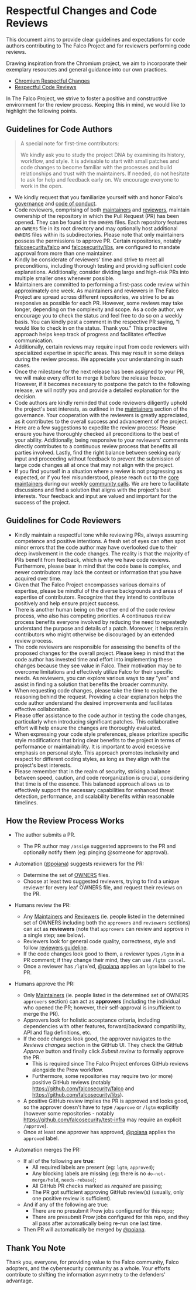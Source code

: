 # Respectful Changes and Code Reviews

This document aims to provide clear guidelines and expectations for code authors contributing to The Falco Project and for reviewers performing code reviews.

Drawing inspiration from the Chromium project, we aim to incorporate their exemplary resources and general guidance into our own practices.

- [Chromium Respectful Changes](https://chromium.googlesource.com/chromium/src/+/main/docs/cl_respect.md)
- [Respectful Code Reviews](https://chromium.googlesource.com/chromium/src/+/main/docs/cr_respect.md)

In The Falco Project, we strive to foster a positive and constructive environment for the review process. Keeping this in mind, we would like to highlight the following points.

## Guidelines for Code Authors

> A special note for first-time contributors:   
>
> We kindly ask you to study the project DNA by examining its history, workflow, and style. It is advisable to start with small patches and code changes to become familiar with the processes and build relationships and trust with the maintainers. If needed, do not hesitate to ask for help and feedback early on. We encourage everyone to work in the open.


- We kindly request that you familiarize yourself with and honor Falco's [governance](https://github.com/falcosecurity/evolution/blob/main/GOVERNANCE.md) and [code of conduct](https://github.com/falcosecurity/evolution/blob/main/CODE_OF_CONDUCT.md).
- Code reviewers, comprising of both [maintainers](https://github.com/falcosecurity/evolution/blob/main/GOVERNANCE.md#maintainers) and [reviewers](https://github.com/falcosecurity/evolution/blob/main/GOVERNANCE.md#reviewers), maintain ownership of the repository in which the Pull Request (PR) has been opened. They can be found in the `OWNERS` files. Each repository features an `OWNERS` file in its root directory and may optionally host additional `OWNERS` files within its subdirectories. Please note that only maintainers possess the permissions to approve PR. Certain repositories, notably [falcosecurity/falco](https://github.com/falcosecurity/falco) and [falcosecurity/libs](https://github.com/falcosecurity/libs), are configured to mandate approval from more than one maintainer.
- Kindly be considerate of reviewers' time and strive to meet all preconditions, including thorough testing and providing sufficient code explanations. Additionally, consider dividing large and high-risk PRs into multiple smaller ones whenever possible.
- Maintainers are committed to performing a first-pass code review within approximately one week. As maintainers and reviewers in The Falco Project are spread across different repositories, we strive to be as responsive as possible for each PR. However, some reviews may take longer, depending on the complexity and scope. As a code author, we encourage you to check the status and feel free to do so on a weekly basis. You can kindly post a comment in the respective PR saying, "I would like to check in on the status. Thank you." This proactive approach helps keep track of progress and facilitates effective communication.
- Additionally, certain reviews may require input from code reviewers with specialized expertise in specific areas. This may result in some delays during the review process. We appreciate your understanding in such cases.
- Once the milestone for the next release has been assigned to your PR, we will make every effort to merge it before the release freeze. However, if it becomes necessary to postpone the patch to the following release, we will notify you and provide a detailed explanation for the decision.
- Code authors are kindly reminded that code reviewers diligently uphold the project's best interests, as outlined in the [maintainers](https://github.com/falcosecurity/evolution/blob/main/GOVERNANCE.md#maintainers) section of the governance. Your cooperation with the reviewers is greatly appreciated, as it contributes to the overall success and advancement of the project.
- Here are a few suggestions to expedite the review process: Please ensure you have thoroughly checked all preconditions to the best of your ability. Additionally, being responsive to your reviewers' comments directly contributes to a continuous review process that benefits all parties involved. Lastly, find the right balance between seeking early input and proceeding without feedback to prevent the submission of large code changes all at once that may not align with the project.
- If you find yourself in a situation where a review is not progressing as expected, or if you feel misunderstood, please reach out to the [core maintainers](https://github.com/falcosecurity/evolution/blob/main/MAINTAINERS.md#core-maintainers) during our weekly [community calls](https://github.com/falcosecurity/community#community-calls). We are here to facilitate discussions and find a solution that aligns with the project's best interests. Your feedback and input are valued and important for the success of the project.


## Guidelines for Code Reviewers

- Kindly maintain a respectful tone while reviewing PRs, always assuming competence and positive intentions. A fresh set of eyes can often spot minor errors that the code author may have overlooked due to their deep involvement in the code changes. The reality is that the majority of PRs benefit from feedback, which is why we have code reviews. Furthermore, please bear in mind that the code base is complex, and newer contributors may lack the context or information that you have acquired over time.
- Given that The Falco Project encompasses various domains of expertise, please be mindful of the diverse backgrounds and areas of expertise of contributors. Recognize that they intend to contribute positively and help ensure project success.
- There is another human being on the other end of the code review process, who also has competing priorities. A continuous review process benefits everyone involved by reducing the need to repeatedly understand the purpose and details of a patch. Moreover, it helps retain contributors who might otherwise be discouraged by an extended review process.
- The code reviewers are responsible for assessing the benefits of the proposed changes for the overall project. Please keep in mind that the code author has invested time and effort into implementing these changes because they see value in Falco. Their motivation may be to overcome limitations and effectively utilize Falco for their specific needs. As reviewers, you can explore various ways to say "yes" and assist in finding a solution that benefits the broader community.
- When requesting code changes, please take the time to explain the reasoning behind the request. Providing a clear explanation helps the code author understand the desired improvements and facilitates effective collaboration.
- Please offer assistance to the code author in testing the code changes, particularly when introducing significant patches. This collaborative effort will help ensure the changes are thoroughly evaluated.
- When expressing your code style preferences, please prioritize specific style modifications that bring clear benefits to the project in terms of performance or maintainability. It is important to avoid excessive emphasis on personal style. This approach promotes inclusivity and respect for different coding styles, as long as they align with the project's best interests.
- Please remember that in the realm of security, striking a balance between speed, caution, and code reorganization is crucial, considering that time is of the essence. This balanced approach allows us to effectively support the necessary capabilities for enhanced threat detection, performance, and scalability benefits within reasonable timelines.

## How the Review Process Works

- The author submits a PR.
  - The PR author may `/assign` suggested approvers to the PR and optionally notify them (eg: pinging @someone for approval).

- Automation ([@poiana](https://github.com/poiana)) suggests reviewers for the PR:
  - Determine the set of [OWNERS](https://github.com/falcosecurity/evolution/blob/main/GOVERNANCE.md#repository-ownership) files.
  - Choose at least two suggested reviewers, trying to find a unique reviewer for every leaf OWNERS file, and request their reviews on the PR.

- Humans review the PR:
   - Any [Maintainers](https://github.com/falcosecurity/evolution/blob/main/GOVERNANCE.md#maintainers) and [Reviewers](https://github.com/falcosecurity/evolution/blob/main/GOVERNANCE.md#reviewers) (ie. people listed in the determined set of OWNERS including both the `approvers` and `reviewers` sections) can act as **reviewers** (note that `approvers` can review and approve in a single step; see below).
   - Reviewers look for general code quality, correctness, style and follow [reviewers guideline](#guidelines-for-code-reviewers).
   - If the code changes look good to them, a reviewer types `/lgtm` in a PR comment; if they change their mind, they can use `/lgtm cancel`.
   - Once a reviewer has `/lgtm`'ed, [@poiana](https://github.com/poiana) applies an `lgtm` label to the PR.

- Humans approve the PR:
  - Only [Maintainers](https://github.com/falcosecurity/evolution/blob/main/GOVERNANCE.md#maintainers) (ie. people listed in the determined set of OWNERS `approvers` section) can act as **approvers** (including the individual who opened the PR; however, their self-approval is insufficient to merge the PR).
  - Approvers look for holistic acceptance criteria, including dependencies with other features, forward/backward compatibility, API and flag definitions, etc.
  - If the code changes look good, the approver navigates to the _Reviews changes_ section in the GitHub UI. They check the GitHub _Approve_ button and finally click _Submit review_ to formally approve the PR.
     - This is required since The Falco Project enforces GitHub reviews alongside the Prow workflow.
     - Furthermore, some repositories may require two (or more) positive GitHub reviews (notably https://github.com/falcosecurity/falco and https://github.com/falcosecurity/libs).
  - A positive GitHub review implies the PR is approved and looks good, so the approver doesn't have to type `/approve` or `/lgtm` explicitly (however some repositories - notably https://github.com/falcosecurity/test-infra may require an explicit `/approve`).
  - Once at least one approver has approved, [@poiana](https://github.com/poiana) applies the `approved` label.

- Automation merges the PR:
  - If all of the following are **true**:
    - All required labels are present (eg: `lgtm`, `approved`);
    - Any blocking labels are missing  (eg: there is no `do-not-merge/hold`, `needs-rebase`);
    - All GitHub PR checks marked as _required_ are passing;
    - The PR got sufficient approving GitHub review(s) (usually, only one positive review is sufficient).
  - And if any of the following are true:
    - There are no presubmit Prow jobs configured for this repo;
    - There are presubmit Prow jobs configured for this repo, and they all pass after automatically being re-run one last time.
   - Then PR will automatically be merged by [@poiana](https://github.com/poiana).

## Thank You Note

Thank you, everyone, for providing value to the Falco community, Falco adopters, and the cybersecurity community as a whole. Your efforts contribute to shifting the information asymmetry to the defenders' advantage.
